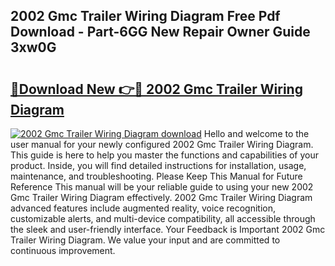 ## 2002 Gmc Trailer Wiring Diagram Free Pdf Download - Part-6GG New Repair Owner Guide 3xw0G

# <h2><a href="http://dfhxaw.blite.top/?on=2002+Gmc+Trailer+Wiring+Diagram">🔗Download New 👉🔴 2002 Gmc Trailer Wiring Diagram</a></h2>

[![2002 Gmc Trailer Wiring Diagram download](https://i.imgur.com/lujVjoI.png)](http://dfhxaw.blite.top/?on=2002+Gmc+Trailer+Wiring+Diagram)
Hello and welcome to the user manual for your newly configured 2002 Gmc Trailer Wiring Diagram. This guide is here to help you master the functions and capabilities of your product. Inside, you will find detailed instructions for installation, usage, maintenance, and troubleshooting. Please Keep This Manual for Future Reference This manual will be your reliable guide to using your new 2002 Gmc Trailer Wiring Diagram effectively. 2002 Gmc Trailer Wiring Diagram advanced features include augmented reality, voice recognition, customizable alerts, and multi-device compatibility, all accessible through the sleek and user-friendly interface. Your Feedback is Important 2002 Gmc Trailer Wiring Diagram. We value your input and are committed to continuous improvement.
